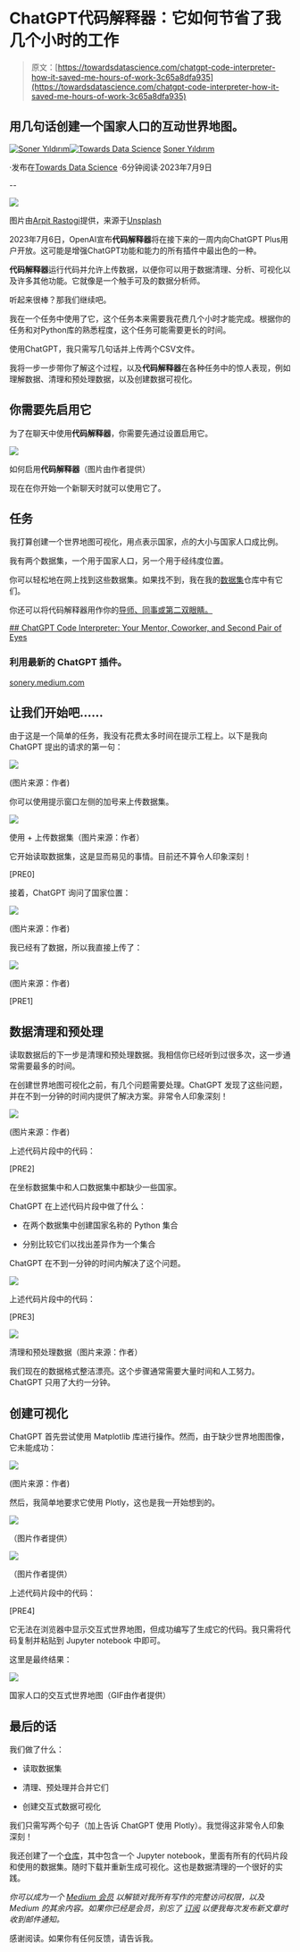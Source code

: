 # **ChatGPT代码解释器：它如何节省了我几个小时的工作**

> 原文：[https://towardsdatascience.com/chatgpt-code-interpreter-how-it-saved-me-hours-of-work-3c65a8dfa935](https://towardsdatascience.com/chatgpt-code-interpreter-how-it-saved-me-hours-of-work-3c65a8dfa935)

## 用几句话创建一个国家人口的互动世界地图。

[](https://sonery.medium.com/?source=post_page-----3c65a8dfa935--------------------------------)[![Soner Yıldırım](../Images/c589572e9d1ee176cd4f5a0008173f1b.png)](https://sonery.medium.com/?source=post_page-----3c65a8dfa935--------------------------------)[](https://towardsdatascience.com/?source=post_page-----3c65a8dfa935--------------------------------)[![Towards Data Science](../Images/a6ff2676ffcc0c7aad8aaf1d79379785.png)](https://towardsdatascience.com/?source=post_page-----3c65a8dfa935--------------------------------) [Soner Yıldırım](https://sonery.medium.com/?source=post_page-----3c65a8dfa935--------------------------------)

·发布在[Towards Data Science](https://towardsdatascience.com/?source=post_page-----3c65a8dfa935--------------------------------) ·6分钟阅读·2023年7月9日

--

![](../Images/2b19bb15e991fa804dc87657a1aedb63.png)

图片由[Arpit Rastogi](https://unsplash.com/@arptrastogi?utm_source=unsplash&utm_medium=referral&utm_content=creditCopyText)提供，来源于[Unsplash](https://unsplash.com/photos/xv7DTjnx2YQ?utm_source=unsplash&utm_medium=referral&utm_content=creditCopyText)

2023年7月6日，OpenAI宣布**代码解释器**将在接下来的一周内向ChatGPT Plus用户开放。这可能是增强ChatGPT功能和能力的所有插件中最出色的一种。

**代码解释器**运行代码并允许上传数据，以便你可以用于数据清理、分析、可视化以及许多其他功能。它就像是一个触手可及的数据分析师。

听起来很棒？那我们继续吧。

我在一个任务中使用了它，这个任务本来需要我花费几个小时才能完成。根据你的任务和对Python库的熟悉程度，这个任务可能需要更长的时间。

使用ChatGPT，我只需写几句话并上传两个CSV文件。

我将一步一步带你了解这个过程，以及**代码解释器**在各种任务中的惊人表现，例如理解数据、清理和预处理数据，以及创建数据可视化。

## 你需要先启用它

为了在聊天中使用**代码解释器**，你需要先通过设置启用它。

![](../Images/b7d7607618e6ae97d7901dce463f225b.png)

如何启用**代码解释器**（图片由作者提供）

现在在你开始一个新聊天时就可以使用它了。

## 任务

我打算创建一个世界地图可视化，用点表示国家，点的大小与国家人口成比例。

我有两个数据集，一个用于国家人口，另一个用于经纬度位置。

你可以轻松地在网上找到这些数据集。如果找不到，我在我的[数据集](https://github.com/SonerYldrm/datasets)仓库中有它们。

你还可以将代码解释器用作你的[导师、同事或第二双眼睛。](https://sonery.medium.com/chatgpt-code-interpreter-your-mentor-coworker-and-second-pair-of-eyes-3a2995d0ea31)

[## ChatGPT Code Interpreter: Your Mentor, Coworker, and Second Pair of Eyes](https://sonery.medium.com/chatgpt-code-interpreter-your-mentor-coworker-and-second-pair-of-eyes-3a2995d0ea31?source=post_page-----3c65a8dfa935--------------------------------)

### 利用最新的 ChatGPT 插件。

[sonery.medium.com](https://sonery.medium.com/chatgpt-code-interpreter-your-mentor-coworker-and-second-pair-of-eyes-3a2995d0ea31?source=post_page-----3c65a8dfa935--------------------------------)

## 让我们开始吧……

由于这是一个简单的任务，我没有花费太多时间在提示工程上。以下是我向 ChatGPT 提出的请求的第一句：

![](../Images/bb60cb84e4cf65494f85b89d897c744a.png)

(图片来源：作者)

你可以使用提示窗口左侧的加号来上传数据集。

![](../Images/f0a1a3d47bee781efd200f7823b264d8.png)

使用 + 上传数据集（图片来源：作者）

它开始读取数据集，这是显而易见的事情。目前还不算令人印象深刻！

[PRE0]

接着，ChatGPT 询问了国家位置：

![](../Images/64626e1ed6d3aa6d202ec779bdc50bd5.png)

(图片来源：作者)

我已经有了数据，所以我直接上传了：

![](../Images/12757cb1c6dbcdeb5308af1d4193f6ed.png)

(图片来源：作者)

[PRE1]

## 数据清理和预处理

读取数据后的下一步是清理和预处理数据。我相信你已经听到过很多次，这一步通常需要最多的时间。

在创建世界地图可视化之前，有几个问题需要处理。ChatGPT 发现了这些问题，并在不到一分钟的时间内提供了解决方案。非常令人印象深刻！

![](../Images/bf2e77a550f5ad9b9d7bb3052a31fece.png)

(图片来源：作者)

上述代码片段中的代码：

[PRE2]

在坐标数据集中和人口数据集中都缺少一些国家。

ChatGPT 在上述代码片段中做了什么：

+   在两个数据集中创建国家名称的 Python 集合

+   分别比较它们以找出差异作为一个集合

ChatGPT 在不到一分钟的时间内解决了这个问题。

![](../Images/ca9a7887f80f244f2df5722c4a401b54.png)

上述代码片段中的代码：

[PRE3]

![](../Images/284174604d0e48c2dc54dfe17f42286d.png)

清理和预处理数据（图片来源：作者）

我们现在的数据格式整洁漂亮。这个步骤通常需要大量时间和人工努力。ChatGPT 只用了大约一分钟。

## 创建可视化

ChatGPT 首先尝试使用 Matplotlib 库进行操作。然而，由于缺少世界地图图像，它未能成功：

![](../Images/b8516b545cda4db247f70731946e1342.png)

(图片来源：作者)

然后，我简单地要求它使用 Plotly，这也是我一开始想到的。

![](../Images/5429bf44b386d7e03d68f82eee4c28a4.png)

（图片作者提供）

![](../Images/02ea920f2fa35ae744f9d7969f46a342.png)

（图片作者提供）

上述代码片段中的代码：

[PRE4]

它无法在浏览器中显示交互式世界地图，但成功编写了生成它的代码。我只需将代码复制并粘贴到 Jupyter notebook 中即可。

这里是最终结果：

![](../Images/88a3afd24c862f4563a83cfbf458602f.png)

国家人口的交互式世界地图（GIF由作者提供）

## 最后的话

我们做了什么：

+   读取数据集

+   清理、预处理并合并它们

+   创建交互式数据可视化

我们只需写两个句子（加上告诉 ChatGPT 使用 Plotly）。我觉得这非常令人印象深刻！

我还创建了一个[仓库](https://github.com/SonerYldrm/world_map_of_country_populations)，其中包含一个 Jupyter notebook，里面有所有的代码片段和使用的数据集。随时下载并重新生成可视化。这也是数据清理的一个很好的实践。

*你可以成为一个* [*Medium 会员*](https://sonery.medium.com/membership) *以解锁对我所有写作的完整访问权限，以及 Medium 的其余内容。如果你已经是会员，别忘了* [*订阅*](https://sonery.medium.com/subscribe) *以便我每次发布新文章时收到邮件通知。*

感谢阅读。如果你有任何反馈，请告诉我。
